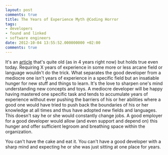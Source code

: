 ```yaml
---
layout: post
comments: true
title: The Years of Experience Myth @Coding Horror
tags:
- developers
- found and linked
- software engineers
date: 2012-10-04 13:55:52.000000000 +02:00
comments: true
---
```

It's an [article](http://www.codinghorror.com/blog/2008/02/the-years-of-experience-myth.html) that's quite old (as in 4 years right now) but holds true even today. Requiring X years of experience in some more or less arcane field or language wouldn't do the trick. What separates the good developer from a mediocre one isn't years of experience in a specific field but an insatiable hunger for new stuff and things to learn. It's the love to sharpen one's mind understanding new concepts and toys. A mediocre developer will be happy having mastered one specific task and tends to accumulate years of experience without ever pushing the barriers of his or her abilities where a good one would have tried to push back the boundaries of his or her knowledge at all times and thus have adopted new fields and languages. This doesn't say he or she would constantly change jobs. A good employer for a good developer would allow (and even support and depend on) this hunger and offer sufficient legroom and breathing space within the organization.

You can't have the cake and eat it. You can't have a good developer with a sharp mind and expecting he or she was just sitting at one place for years.
